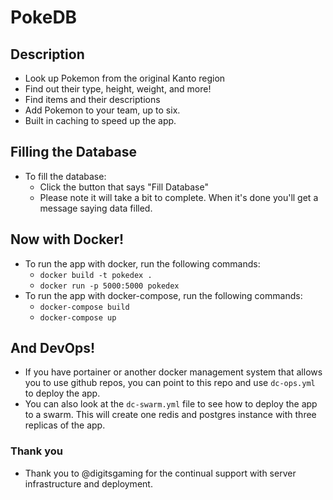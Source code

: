 # PokeDB

## Description
- Look up Pokemon from the original Kanto region
- Find out their type, height, weight, and more!
- Find items and their descriptions
- Add Pokemon to your team, up to six.
- Built in caching to speed up the app.

## Filling the Database
- To fill the database:
  - Click the button that says "Fill Database"
  - Please note it will take a bit to complete. When it's done you'll get a message saying data filled.

## Now with Docker!
- To run the app with docker, run the following commands:
  - `docker build -t pokedex .`
  - `docker run -p 5000:5000 pokedex`
- To run the app with docker-compose, run the following commands:
  - `docker-compose build`
  - `docker-compose up`

## And DevOps!
- If you have portainer or another docker management system that allows you to use github repos, you can point to this repo and use `dc-ops.yml` to deploy the app. 
- You can also look at the `dc-swarm.yml` file to see how to deploy the app to a swarm. This will create one redis and postgres instance with three replicas of the app.
### Thank you
- Thank you to @digitsgaming for the continual support with server infrastructure and deployment.